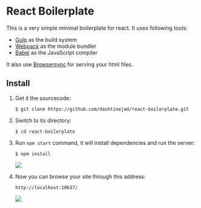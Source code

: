 # React Boilerplate

This is a very simple minimal boilerplate for react. It uses following tools:

+ [Gulp](http://gulpjs.com/) as the build system
+ [Webpack](https://webpack.github.io/) as the module bundler
+ [Babel](http://babeljs.io/) as the JavaScript compiler

It also use [Browsersync](https://www.browsersync.io/) for serving your html files.


## Install

1. Get it the sourcecode:
    ```
    $ git clone https://github.com/dashtinejad/react-boilerplate.git
    ```

2. Switch to its directory:
    ```
    $ cd react-boilerplate
    ```

3. Run `npm start` command, it will install dependencies and run the server:
    ```
    $ npm install
    ```

    ![](http://sk.uploads.im/ANCfy.png)

4. Now you can browse your site through this address:
    ```
    http://localhost:10637/
    ```

    ![](http://sl.uploads.im/QDGjZ.png)


